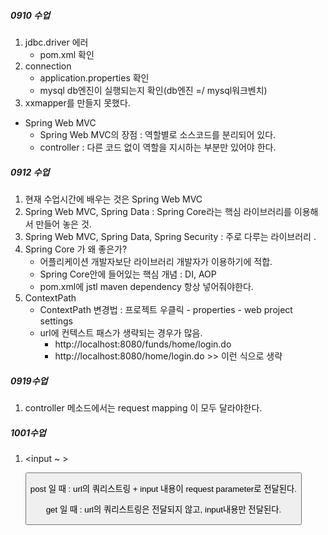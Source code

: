 ##### 0910 수업

1. jdbc.driver 에러
   + pom.xml 확인
2. connection
   + application.properties 확인
   + mysql db엔진이 실행되는지 확인(db엔진 =/ mysql워크벤치)
3. xxmapper를 만들지 못했다.

+ Spring Web MVC
  + Spring Web MVC의 장점 : 역할별로 소스코드를 분리되어 있다. 
  + controller : 다른 코드 없이 역할을 지시하는 부분만 있어야 한다.

##### 0912 수업

1. 현재 수업시간에 배우는 것은 Spring Web MVC
2. Spring Web MVC, Spring Data : Spring Core라는 핵심 라이브러리를 이용해서 만들어 놓은 것.
3. Spring Web MVC, Spring Data, Spring Security : 주로 다루는 라이브러리 .
4. Spring Core 가 왜 좋은가? 
   + 어플리케이션 개발자보단 라이브러리 개발자가 이용하기에 적합.
   + Spring Core안에 들어있는 핵심 개념 : DI, AOP
   + pom.xml에 jstl maven dependency 항상 넣어줘야한다.
5. ContextPath
   + ContextPath 변경법 : 프로젝트 우클릭 - properties - web project settings
   + url에 컨텍스트 패스가 생략되는 경우가 많음. 
     + http://localhost:8080/funds/home/login.do
     + http://localhost:8080/home/login.do >> 이런 식으로 생략


##### 0919수업

1. controller 메소드에서는 request mapping 이 모두 달라야한다. 

##### 1001수업

1. <form action="URL">

    <input  ~ >

    <button>

   </form> 

   post 일 때 : url의 쿼리스트링 + input 내용이 request parameter로 전달된다.

   get 일 때 : url의 쿼리스트링은 전달되지 않고, input내용만 전달된다.